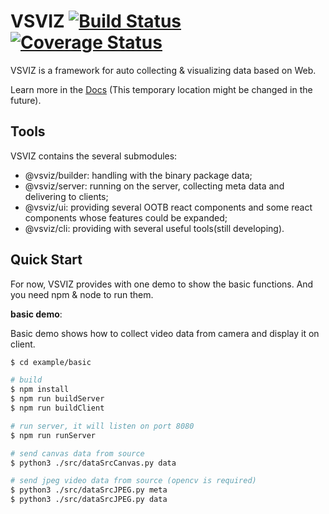 # VSVIZ [![Build Status](https://travis-ci.org/purpose233/vsviz.svg?branch=master)](https://travis-ci.org/purpose233/vsviz) [![Coverage Status](https://coveralls.io/repos/github/purpose233/vsviz/badge.svg?branch=dev)](https://coveralls.io/github/purpose233/vsviz?branch=dev)
VSVIZ is a framework for auto collecting & visualizing data based on Web.

Learn more in the [Docs](http://47.100.32.76:4001) (This temporary location might be changed in the future).

## Tools
VSVIZ contains the several submodules:
 - @vsviz/builder: handling with the binary package data;
 - @vsviz/server: running on the server, collecting meta data and delivering to clients;
 - @vsviz/ui: providing several OOTB react components and some react components whose features could be expanded;
 - @vsviz/cli: providing with several useful tools(still developing).

## Quick Start
For now, VSVIZ provides with one demo to show the basic functions.
And you need npm & node to run them.

**basic demo**: 

Basic demo shows how to collect video data from camera and display it on client.

```bash
$ cd example/basic

# build
$ npm install
$ npm run buildServer
$ npm run buildClient

# run server, it will listen on port 8080
$ npm run runServer

# send canvas data from source
$ python3 ./src/dataSrcCanvas.py data

# send jpeg video data from source (opencv is required)
$ python3 ./src/dataSrcJPEG.py meta
$ python3 ./src/dataSrcJPEG.py data
```
